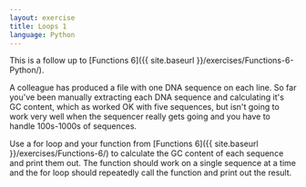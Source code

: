 ```yaml
---
layout: exercise
title: Loops 1
language: Python
---
```


This is a follow up to [Functions 6]({{ site.baseurl }}/exercises/Functions-6-Python/).

A colleague has produced a file with one DNA sequence on each line. So far
you've been manually extracting each DNA sequence and calculating it's GC
content, which as worked OK with five sequences, but isn't going to work very
well when the sequencer really gets going and you have to handle 100s-1000s of
sequences.

Use a for loop and your function from [Functions 6]({{ site.baseurl }}/exercises/Functions-6/) to
calculate the GC content of each sequence and print them out. The function
should work on a single sequence at a time and the for loop should repeatedly
call the function and print out the result.
